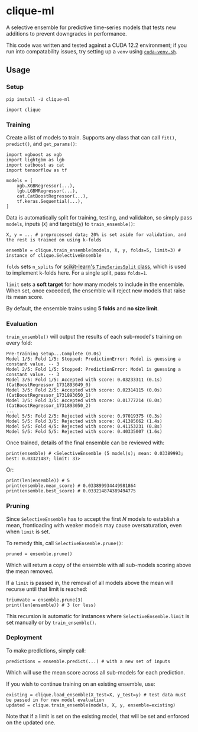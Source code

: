 # clique-ml
A selective ensemble for predictive time-series models that tests new additions to prevent downgrades in performance.

This code was written and tested against a CUDA 12.2 environment; if you run into compatability issues, try setting up a `venv` using [`cuda-venv.sh`](./cuda-venv.sh).

## Usage
### Setup
```
pip install -U clique-ml
```
```
import clique
```
### Training

Create a list of models to train. Supports any class that can call `fit()`, `predict()`, and `get_params()`:
```
import xgboost as xgb
import lightgbm as lgb
import catboost as cat
import tensorflow as tf

models = [
    xgb.XGBRegressor(...),
    lgb.LGBMRegressor(...),
    cat.CatBoostRegressor(...),
    tf.keras.Sequential(...),
]
```
Data is automatically split for training, testing, and validaiton, so simply pass `models`, inputs (`X`) and targets(`y`) to `train_ensemble()`:

```
X, y = ... # preprocessed data; 20% is set aside for validation, and the rest is trained on using k-folds

ensemble = clique.train_ensemble(models, X, y, folds=5, limit=3) # instance of clique.SelectiveEnsemble
```
`folds` sets `n_splits` for [scikit-learn's `TimeSeriesSplit` class](https://scikit-learn.org/stable/modules/generated/sklearn.model_selection.TimeSeriesSplit.html), which is used to implement k-folds here. For a single split, pass `folds=1`.

`limit` sets a **soft target** for how many models to include in the ensemble. When set, once exceeded, the ensemble will reject new models that raise its mean score.

By default, the ensemble trains using **5 folds** and **no size limit**.

### Evaluation

`train_ensemble()` will output the results of each sub-model's training on every fold:
```
Pre-training setup...Complete (0.0s)
Model 1/5: Fold 1/5: Stopped: PredictionError: Model is guessing a constant value. -- 3      
Model 2/5: Fold 1/5: Stopped: PredictionError: Model is guessing a constant value. -- 3       
Model 3/5: Fold 1/5: Accepted with score: 0.03233311 (0.1s) (CatBoostRegressor_1731893049_0)          
Model 3/5: Fold 2/5: Accepted with score: 0.02314115 (0.0s) (CatBoostRegressor_1731893050_1)          
Model 3/5: Fold 3/5: Accepted with score: 0.01777214 (0.0s) (CatBoostRegressor_1731893050_2)
...      
Model 5/5: Fold 2/5: Rejected with score: 0.97019375 (0.3s)                            
Model 5/5: Fold 3/5: Rejected with score: 0.41385662 (1.4s)                         
Model 5/5: Fold 4/5: Rejected with score: 0.41153231 (0.8s)          
Model 5/5: Fold 5/5: Rejected with score: 0.40335007 (1.6s)
```
Once trained, details of the final ensemble can be reviewed with:
```
print(ensemble) # <SelectiveEnsemble (5 model(s); mean: 0.03389993; best: 0.03321487; limit: 3)>
```
Or:
```
print(len(ensemble)) # 5
print(ensemble.mean_score) # 0.033899934449981864
print(ensemble.best_score) # 0.033214874389494775
```
### Pruning
Since `SelectiveEnsemble` has to accept the first *N* models to establish a mean, frontloading with weaker models may cause oversaturation, even when `limit` is set.

To remedy this, call `SelectiveEnsemble.prune()`:
```
pruned = ensemble.prune()
```
Which will return a copy of the ensemble with all sub-models scoring above the mean removed. 

If a `limit` is passed in, the removal of all models above the mean will recurse until that limit is reached:
```
triumvate = ensemble.prune(3)
print(len(ensemble)) # 3 (or less)
```
This recursion is automatic for instances where `SelectiveEnsemble.limit` is set manually or by `train_ensemble()`.

### Deployment
To make predictions, simply call:
```
predictions = ensemble.predict(...) # with a new set of inputs
```
Which will use the mean score across all sub-models for each prediction.

If you wish to continue training on an existing ensemble, use:
```
existing = clique.load_ensemble(X_test=X, y_test=y) # test data must be passed in for new model evaluation
updated = clique.train_ensemble(models, X, y, ensemble=existing)
```
Note that if a limit is set on the existing model, that will be set and enforced on the updated one.
